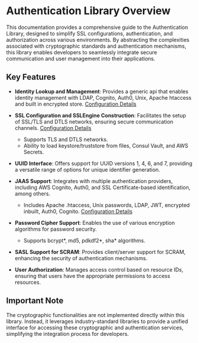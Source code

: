 # Authentication Library Overview

This documentation provides a comprehensive guide to the Authentication Library, designed to simplify SSL configurations, authentication, and authorization across various environments. By abstracting the complexities associated with cryptographic standards and authentication mechanisms, this library enables developers to seamlessly integrate secure communication and user management into their applications.

## Key Features

- **Identity Lookup and Management**: Provides a generic api that enables identity management with LDAP, Cognito, Auth0, Unix, Apache htaccess and built in encrypted store. [Configuration Details](/authentication/identity_lookup.md)
- **SSL Configuration and SSLEngine Construction**: Facilitates the setup of SSL/TLS and DTLS networks, ensuring secure communication channels. [Configuration Details](/authentication/ssl_configuration.md)
    - Supports TLS and DTLS networks.
    - Ability to load keystore/truststore from files, Consul Vault, and AWS Secrets.

- **UUID Interface**: Offers support for UUID versions 1, 4, 6, and 7, providing a versatile range of options for unique identifier generation.

- **JAAS Support**: Integrates with multiple authentication providers, including AWS Cognito, Auth0, and SSL Certificate-based identification, among others.
    - Includes Apache .htaccess, Unix passwords, LDAP, JWT, encrypted inbuilt, Auth0, Cognito. [Configuration Details](/authentication/jaas_authentication.md)

- **Password Cipher Support**: Enables the use of various encryption algorithms for password security.
    - Supports bcrypt*, md5, pdkdf2*, sha* algorithms.

- **SASL Support for SCRAM**: Provides client/server support for SCRAM, enhancing the security of authentication mechanisms.

- **User Authorization**: Manages access control based on resource IDs, ensuring that users have the appropriate permissions to access resources.

## Important Note

The cryptographic functionalities are not implemented directly within this library. Instead, it leverages industry-standard libraries to provide a unified interface for accessing these cryptographic and authentication services, simplifying the integration process for developers.

